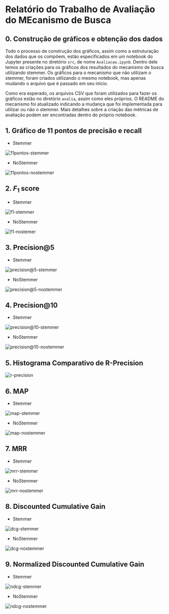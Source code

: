 # Relatório do Trabalho de Avaliação do MEcanismo de Busca

## 0. Construção de gráficos e obtenção dos dados

Todo o processo de construção dos gráficos, assim como a estruturação dos dados que os compõem, estão especificados em um notebook do Jupyter presente no diretório `src`, de nome `Avaliacao.ipynb`. Dentro dele temos as criações para os gráficos dos resultados do mecanismo de busca utilizando stemmer. Os gráficos para o mecanismo que não utilizam o stemmer, foram criados utilizando o mesmo notebook, mas apenas mudando o arquivo que é passado em seu início. 

Como era esperado, os arquivos CSV que foram utilizados para fazer os gráficos estão no diretório `avalia`, assim como eles próprios. O README do mecanismo foi atualizado indicando a mudança que foi implementada para utilizar ou não o stemmer. Mais detalhes sobre a criação das métricas de avaliação podem ser encontradas dentro do próprio notebook.

## 1. Gráfico de 11 pontos de precisão e recall

* Stemmer

![11pontos-stemmer](avalia/11pontos-stemmer-1.png)

* NoStemmer

![11pontos-nostemmer](avalia/11pontos-nostemmer-2.png)

## 2. $F_1$ score

* Stemmer

![f1-stemmer](avalia/f1-stemmer-3.png)

* NoStemmer

![f1-nostemer](avalia/f1-nostemmer-4.png)

## 3. Precision@5

* Stemmer

![precision@5-stemmer](avalia/precision@5-stemmer-5.png)

* NoStemmer

![precision@5-nostemmer](avalia/precision@5-nostemmer-6.png)

## 4. Precision@10

* Stemmer

![precision@10-stemmer](avalia/precision@10-stemmer-7.png)

* NoStemmer

![precision@10-nostemmer](avalia/precision@10-nostemmer-8.png)

## 5. Histograma Comparativo de R-Precision

![r-precision](avalia/r-precision-comparativo-9.png)

## 6. MAP

* Stemmer

![map-stemmer](avalia/map-stemmer-10.png)

* NoStemmer

![map-nostemmer](avalia/map-nostemmer-11.png)

## 7. MRR

* Stemmer

![mrr-stemmer](avalia/mrr-stemmer-12.png)

* NoStemmer

![mrr-nostemmer](avalia/mrr-nostemmer-13.png)

## 8. Discounted Cumulative Gain

* Stemmer

![dcg-stemmer](avalia/dcg-stemmer-14.png)

* NoStemmer

![dcg-nostemmer](avalia/dcg-nostemmer-15.png)

## 9. Normalized Discounted Cumulative Gain

* Stemmer

![ndcg-stemmer](avalia/ndcg-stemmer-16.png)

* NoStemmer

![ndcg-nostemmer](avalia/ndcg-nostemmer-17.png)



